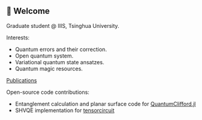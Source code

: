 ## 🦚 Welcome

Graduate student @ IIIS, Tsinghua University.

Interests:
- Quantum errors and their correction.
- Open quantum system.
- Variational quantum state ansatzes.
- Quantum magic resources.

[Publications](https://scholar.google.com/citations?hl=en&user=_9ldhRwAAAAJ)

Open-source code contributions:
- Entanglement calculation and planar surface code for [QuantumClifford.jl](https://github.com/QuantumSavory/QuantumClifford.jl)
- SHVQE implementation for [tensorcircuit](https://github.com/tencent-quantum-lab/tensorcircuit/blob/master/examples/shvqe.py)
